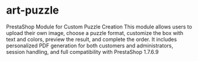 # art-puzzle
PrestaShop Module for Custom Puzzle Creation This module allows users to upload their own image, choose a puzzle format, customize the box with text and colors, preview the result, and complete the order. It includes personalized PDF generation for both customers and administrators, session handling, and full compatibility with PrestaShop 1.7.6.9
